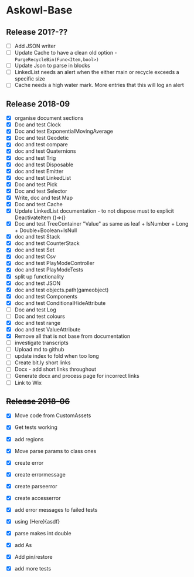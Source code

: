 # Askowl-Base

## Release 201?-??

- [ ] Add JSON writer
- [ ] Update Cache to have a clean old option - `PurgeRecycleBin(Func<Item,bool>)`
- [ ] Update Json to parse in blocks
- [ ] LinkedList needs an alert when the either main or recycle exceeds a specific size
- [ ] Cache needs a high water mark. More entries that this will log an alert

## Release 2018-09

- [x] organise document sections
- [x] Doc and test Clock
- [x] Doc and test ExponentialMovingAverage
- [x] Doc and test Geodetic
- [x] doc and test compare
- [x] doc and test Quaternions
- [x] doc and test Trig
- [x] doc and test Disposable
- [x] doc and test Emitter
- [x] doc and test LinkedList
- [x] Doc and test Pick
- [x] Doc and test Selector
- [x] Write, doc and test Map
- [x] Doc and test Cache
- [x] Update LinkedList documentation - to not dispose must to explicit DeactivateItem ()=>{}
- [x] Doc and test TreeContainer "Value" as same as leaf + IsNumber + Long + Double+Boolean+IsNull
- [x] doc and test Stack
- [x] doc and test CounterStack
- [x] doc and test Set
- [x] doc and test Csv
- [x] doc and test PlayModeController
- [x] doc and test PlayModeTests
- [x] split up functionality
- [x] doc and test JSON
- [x] doc and test objects.path(gameobject)
- [x] doc and test Components
- [x] doc and test ConditionalHideAttribute
- [ ] Doc and test Log
- [ ] Doc and test colours
- [x] doc and test range
- [x] doc and test ValueAttribute
- [x] Remove all that is not base from documentation
- [ ] investigate transcripts
- [ ] Upload md to github
- [ ] update index to fold when too long
- [ ] Create bit.ly short links
- [ ] Docx - add short links throughout
- [ ] Generate docx and process page for incorrect links
- [ ] Link to Wix

## ~~Release 2018-06~~

* [x] Move code from CustomAssets
* [x] Get tests working
* [x] add regions
* [x] Move parse params to class ones
* [x] create error
* [x] create errormessage
* [x] create parseerror
* [x] create accesserror
* [x] add error messages to failed tests
* [x] using (Here){asdf}
* [x] parse makes int double
* [x] add As
* [x] Add pin/restore
* [x] add more tests

